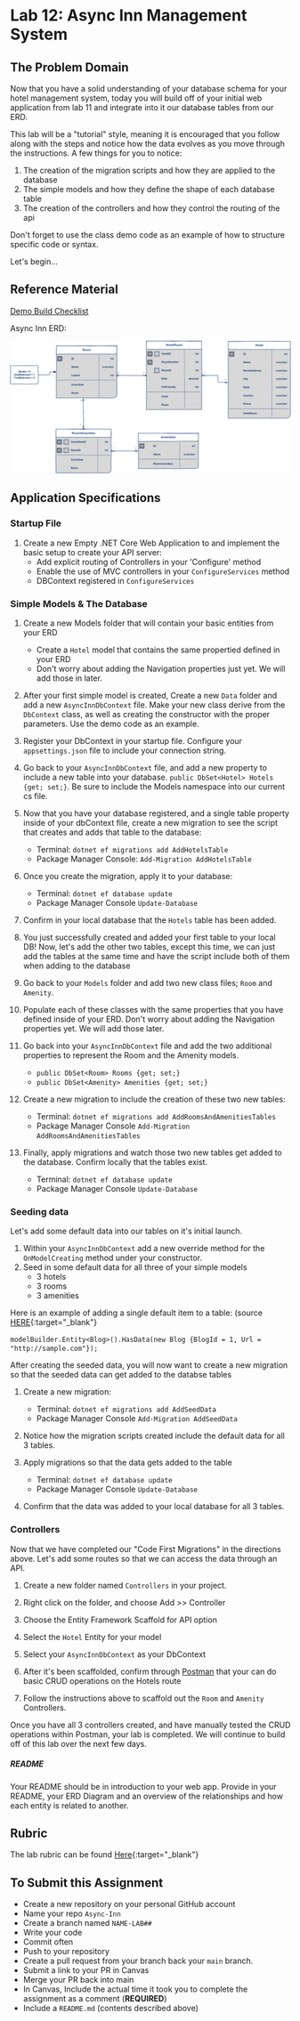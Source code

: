 # Lab 12: Async Inn Management System

## The Problem Domain

Now that you have a solid understanding of your database schema for your hotel management system, today you will build off of your initial web application from lab 11 and integrate into it our database tables from our ERD.

This lab will be a "tutorial" style, meaning it is encouraged that you follow along with the steps and notice how the data evolves as you move through the instructions. A few things for you to notice:

1. The creation of the migration scripts and how they are applied to the database
1. The simple models and how they define the shape of each database table
1. The creation of the controllers and how they control the routing of the api

Don't forget to use the class demo code as an example of how to structure specific code or syntax.

Let's begin...

## Reference Material

[Demo Build Checklist](../resources/ef-web-app.md)

Async Inn ERD:

![Async Inn ERD](./async-inn-erd.png)


## Application Specifications

### Startup File

1. Create a new Empty .NET Core Web Application to and implement the basic setup to create your API server:
	- Add explicit routing of Controllers in your 'Configure' method
	- Enable the use of MVC controllers in your `ConfigureServices` method
	- DBContext registered in `ConfigureServices`

### Simple Models & The Database

1. Create a new Models folder that will contain your basic entities from your ERD
	- Create a `Hotel` model that contains the same propertied defined in your ERD
	- Don't worry about adding the Navigation properties just yet. We will add those in later.

1. After your first simple model is created, Create a new `Data` folder and add a new `AsyncInnDbContext` file. Make your new class derive from the `DbContext` class, as well as creating the constructor with the proper parameters. Use the demo code as an example.

1. Register your DbContext in your startup file. Configure your `appsettings.json` file to include your connection string.

1. Go back to your `AsyncInnDbContext` file, and add a new property to include a new table into your database. `public DbSet<Hotel> Hotels {get; set;}`. Be sure to include the Models namespace into our current cs file.

1. Now that you have your database registered, and a single table property inside of your dbContext file, create a new migration to see the script that creates and adds that table to the database:
    - Terminal: `dotnet ef migrations add AddHotelsTable`
    - Package Manager Console: `Add-Migration AddHotelsTable`

1. Once you create the migration, apply it to your database:
    - Terminal: `dotnet ef database update`
    - Package Manager Console `Update-Database`

1. Confirm in your local database that the `Hotels` table has been added.

1. You just successfully created and added your first table to your local DB! Now, let's add the other two tables, except this time, we can just add the tables at the same time and have the script include both of them when adding to the database

1. Go back to your `Models` folder and add two new class files; `Room` and `Amenity`.

1. Populate each of these classes with the same properties that you have defined inside of your ERD. Don't worry about adding the Navigation properties yet. We will add those later.

1. Go back into your `AsyncInnDbContext` file and add the two additional properties to represent the Room and the Amenity models.
    - `public DbSet<Room> Rooms {get; set;}`
    - `public DbSet<Amenity> Amenities {get; set;}`

1. Create a new migration to include the creation of these two new tables:
    - Terminal: `dotnet ef migrations add AddRoomsAndAmenitiesTables`
    - Package Manager Console `Add-Migration AddRoomsAndAmenitiesTables`

1. Finally, apply migrations and watch those two new tables get added to the database. Confirm locally that the tables exist.
    - Terminal: `dotnet ef database update`
    - Package Manager Console `Update-Database`

### Seeding data

Let's add some default data into our tables on it's initial launch.

1. Within your `AsyncInnDbContext` add a new override method for the `OnModelCreating` method under your constructor.
1. Seed in some default data for all three of your simple models
	- 3 hotels
	- 3 rooms
	- 3 amenities

Here is an example of adding a single default item to a table: (source [HERE](https://docs.microsoft.com/en-us/ef/core/modeling/data-seeding){:target="_blank"}

```
modelBuilder.Entity<Blog>().HasData(new Blog {BlogId = 1, Url = "http://sample.com"});

```

After creating the seeded data, you will now want to create a new migration so that the seeded data can get added to the databse tables

1. Create a new migration:
    - Terminal: `dotnet ef migrations add AddSeedData`
    - Package Manager Console `Add-Migration AddSeedData`

1. Notice how the migration scripts created include the default data for all 3 tables.

1. Apply migrations so that the data gets added to the table
    - Terminal: `dotnet ef database update`
    - Package Manager Console `Update-Database`

1. Confirm that the data was added to your local database for all 3 tables.

### Controllers

Now that we have completed our "Code First Migrations" in the directions above. Let's add some routes so that we can access the data through an API.

1. Create a new folder named `Controllers` in your project.
2. Right click on the folder, and choose Add >> Controller
3. Choose the Entity Framework Scaffold for API option
4. Select the `Hotel` Entity for your model
5. Select your `AsyncInnDbContext` as your DbContext
1. After it's been scaffolded, confirm through [Postman](https://www.postman.com/download) that your can do basic CRUD operations on the Hotels route

1. Follow the instructions above to scaffold out the `Room` and `Amenity` Controllers.


Once you have all 3 controllers created, and have manually tested the CRUD operations within Postman, your lab is completed. We will continue to build off of this lab over the next few days.


##### README

Your README should be in introduction to your web app. Provide in your README, your ERD Diagram and an overview of the relationships and how each entity is related to another.

## Rubric

The lab rubric can be found [Here](../../resources/rubric){:target="_blank"}

## To Submit this Assignment

- Create a new repository on your personal GitHub account
- Name your repo `Async-Inn`
- Create a branch named `NAME-LAB##`
- Write your code
- Commit often
- Push to your repository
- Create a pull request from your branch back your `main` branch.
- Submit a link to your PR in Canvas
- Merge your PR back into main
- In Canvas, Include the actual time it took you to complete the assignment as a comment (**REQUIRED**)
- Include a `README.md` (contents described above)



